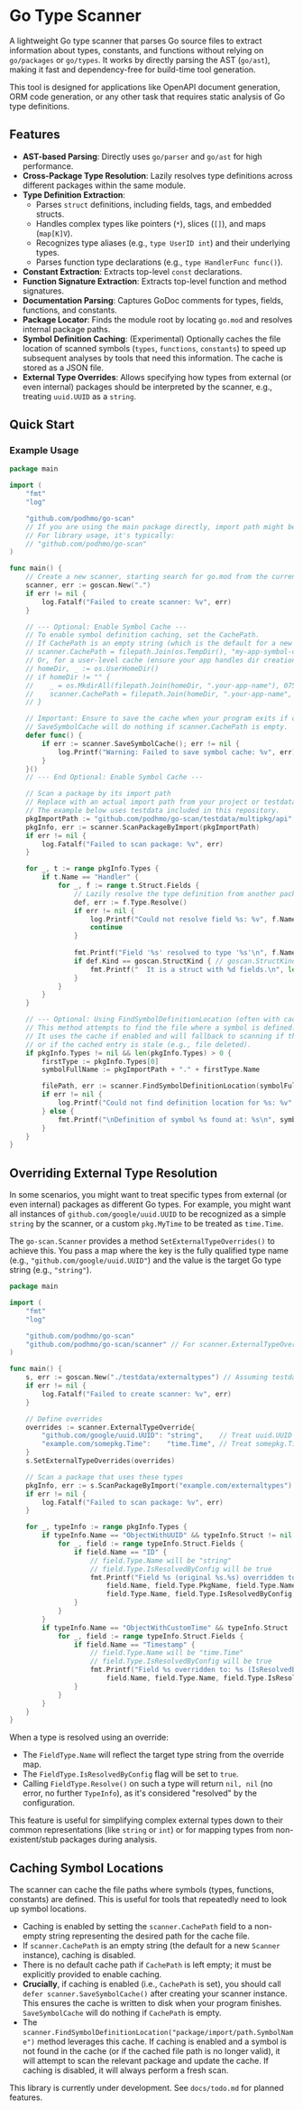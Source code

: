 # Go Type Scanner

A lightweight Go type scanner that parses Go source files to extract information about types, constants, and functions without relying on `go/packages` or `go/types`. It works by directly parsing the AST (`go/ast`), making it fast and dependency-free for build-time tool generation.

This tool is designed for applications like OpenAPI document generation, ORM code generation, or any other task that requires static analysis of Go type definitions.

## Features

- **AST-based Parsing**: Directly uses `go/parser` and `go/ast` for high performance.
- **Cross-Package Type Resolution**: Lazily resolves type definitions across different packages within the same module.
- **Type Definition Extraction**:
    - Parses `struct` definitions, including fields, tags, and embedded structs.
    - Handles complex types like pointers (`*`), slices (`[]`), and maps (`map[K]V`).
    - Recognizes type aliases (e.g., `type UserID int`) and their underlying types.
    - Parses function type declarations (e.g., `type HandlerFunc func()`).
- **Constant Extraction**: Extracts top-level `const` declarations.
- **Function Signature Extraction**: Extracts top-level function and method signatures.
- **Documentation Parsing**: Captures GoDoc comments for types, fields, functions, and constants.
- **Package Locator**: Finds the module root by locating `go.mod` and resolves internal package paths.
- **Symbol Definition Caching**: (Experimental) Optionally caches the file location of scanned symbols (`types`, `functions`, `constants`) to speed up subsequent analyses by tools that need this information. The cache is stored as a JSON file.
- **External Type Overrides**: Allows specifying how types from external (or even internal) packages should be interpreted by the scanner, e.g., treating `uuid.UUID` as a `string`.

## Quick Start

### Example Usage

```go
package main

import (
	"fmt"
	"log"

	"github.com/podhmo/go-scan"
	// If you are using the main package directly, import path might be different
	// For library usage, it's typically:
	// "github.com/podhmo/go-scan"
)

func main() {
	// Create a new scanner, starting search for go.mod from the current directory
	scanner, err := goscan.New(".")
	if err != nil {
		log.Fatalf("Failed to create scanner: %v", err)
	}

	// --- Optional: Enable Symbol Cache ---
	// To enable symbol definition caching, set the CachePath.
	// If CachePath is an empty string (which is the default for a new Scanner), caching is disabled.
	// scanner.CachePath = filepath.Join(os.TempDir(), "my-app-symbol-cache.json") // Example
	// Or, for a user-level cache (ensure your app handles dir creation if needed by CachePath):
	// homeDir, _ := os.UserHomeDir()
	// if homeDir != "" {
	//    _ = os.MkdirAll(filepath.Join(homeDir, ".your-app-name"), 0750) // Ensure dir exists
	//    scanner.CachePath = filepath.Join(homeDir, ".your-app-name", "go-scan-symbols.json")
	// }

	// Important: Ensure to save the cache when your program exits if caching is enabled.
	// SaveSymbolCache will do nothing if scanner.CachePath is empty.
	defer func() {
		if err := scanner.SaveSymbolCache(); err != nil {
			log.Printf("Warning: Failed to save symbol cache: %v", err)
		}
	}()
	// --- End Optional: Enable Symbol Cache ---

	// Scan a package by its import path
	// Replace with an actual import path from your project or testdata.
	// The example below uses testdata included in this repository.
	pkgImportPath := "github.com/podhmo/go-scan/testdata/multipkg/api"
	pkgInfo, err := scanner.ScanPackageByImport(pkgImportPath)
	if err != nil {
		log.Fatalf("Failed to scan package: %v", err)
	}

	for _, t := range pkgInfo.Types {
		if t.Name == "Handler" {
			for _, f := range t.Struct.Fields {
				// Lazily resolve the type definition from another package
				def, err := f.Type.Resolve()
				if err != nil {
					log.Printf("Could not resolve field %s: %v", f.Name, err)
					continue
				}
				
				fmt.Printf("Field '%s' resolved to type '%s'\n", f.Name, def.Name)
				if def.Kind == goscan.StructKind { // goscan.StructKind is correct here as it's a re-exported constant
					fmt.Printf("  It is a struct with %d fields.\n", len(def.Struct.Fields))
				}
			}
		}
	}

	// --- Optional: Using FindSymbolDefinitionLocation (often with cache) ---
	// This method attempts to find the file where a symbol is defined.
	// It uses the cache if enabled and will fallback to scanning if the symbol isn't found in cache
	// or if the cached entry is stale (e.g., file deleted).
	if pkgInfo.Types != nil && len(pkgInfo.Types) > 0 {
		firstType := pkgInfo.Types[0]
		symbolFullName := pkgImportPath + "." + firstType.Name

		filePath, err := scanner.FindSymbolDefinitionLocation(symbolFullName)
		if err != nil {
			log.Printf("Could not find definition location for %s: %v", symbolFullName, err)
		} else {
			fmt.Printf("\nDefinition of symbol %s found at: %s\n", symbolFullName, filePath)
		}
	}
}
```

## Overriding External Type Resolution

In some scenarios, you might want to treat specific types from external (or even internal) packages as different Go types. For example, you might want all instances of `github.com/google/uuid.UUID` to be recognized as a simple `string` by the scanner, or a custom `pkg.MyTime` to be treated as `time.Time`.

The `go-scan.Scanner` provides a method `SetExternalTypeOverrides()` to achieve this. You pass a map where the key is the fully qualified type name (e.g., `"github.com/google/uuid.UUID"`) and the value is the target Go type string (e.g., `"string"`).

```go
package main

import (
	"fmt"
	"log"

	"github.com/podhmo/go-scan"
	"github.com/podhmo/go-scan/scanner" // For scanner.ExternalTypeOverride type
)

func main() {
	s, err := goscan.New("./testdata/externaltypes") // Assuming testdata/externaltypes has its own go.mod
	if err != nil {
		log.Fatalf("Failed to create scanner: %v", err)
	}

	// Define overrides
	overrides := scanner.ExternalTypeOverride{
		"github.com/google/uuid.UUID": "string",    // Treat uuid.UUID as string
		"example.com/somepkg.Time":    "time.Time", // Treat somepkg.Time as time.Time
	}
	s.SetExternalTypeOverrides(overrides)

	// Scan a package that uses these types
	pkgInfo, err := s.ScanPackageByImport("example.com/externaltypes") // Module from testdata
	if err != nil {
		log.Fatalf("Failed to scan package: %v", err)
	}

	for _, typeInfo := range pkgInfo.Types {
		if typeInfo.Name == "ObjectWithUUID" && typeInfo.Struct != nil {
			for _, field := range typeInfo.Struct.Fields {
				if field.Name == "ID" {
					// field.Type.Name will be "string"
					// field.Type.IsResolvedByConfig will be true
					fmt.Printf("Field %s (original %s.%s) overridden to: %s (IsResolvedByConfig: %t)\n",
						field.Name, field.Type.PkgName, field.Type.Name, // Original PkgName might be empty if overridden early
						field.Type.Name, field.Type.IsResolvedByConfig) // Name will be the overridden one
				}
			}
		}
		if typeInfo.Name == "ObjectWithCustomTime" && typeInfo.Struct != nil {
			for _, field := range typeInfo.Struct.Fields {
				if field.Name == "Timestamp" {
					// field.Type.Name will be "time.Time"
					// field.Type.IsResolvedByConfig will be true
					fmt.Printf("Field %s overridden to: %s (IsResolvedByConfig: %t)\n",
						field.Name, field.Type.Name, field.Type.IsResolvedByConfig)
				}
			}
		}
	}
}
```

When a type is resolved using an override:
- The `FieldType.Name` will reflect the target type string from the override map.
- The `FieldType.IsResolvedByConfig` flag will be set to `true`.
- Calling `FieldType.Resolve()` on such a type will return `nil, nil` (no error, no further `TypeInfo`), as it's considered "resolved" by the configuration.

This feature is useful for simplifying complex external types down to their common representations (like `string` or `int`) or for mapping types from non-existent/stub packages during analysis.

## Caching Symbol Locations

The scanner can cache the file paths where symbols (types, functions, constants) are defined. This is useful for tools that repeatedly need to look up symbol locations.

- Caching is enabled by setting the `scanner.CachePath` field to a non-empty string representing the desired path for the cache file.
- If `scanner.CachePath` is an empty string (the default for a new `Scanner` instance), caching is disabled.
- There is no default cache path if `CachePath` is left empty; it must be explicitly provided to enable caching.
- **Crucially**, if caching is enabled (i.e., `CachePath` is set), you should call `defer scanner.SaveSymbolCache()` after creating your scanner instance. This ensures the cache is written to disk when your program finishes. `SaveSymbolCache` will do nothing if `CachePath` is empty.
- The `scanner.FindSymbolDefinitionLocation("package/import/path.SymbolName")` method leverages this cache. If caching is enabled and a symbol is not found in the cache (or if the cached file path is no longer valid), it will attempt to scan the relevant package and update the cache. If caching is disabled, it will always perform a fresh scan.

This library is currently under development. See `docs/todo.md` for planned features.